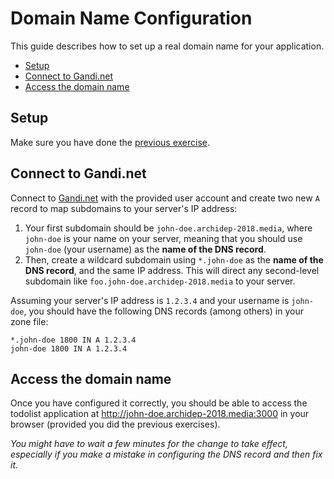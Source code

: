 # Domain Name Configuration

This guide describes how to set up a real domain name for your application.

<!-- START doctoc generated TOC please keep comment here to allow auto update -->
<!-- DON'T EDIT THIS SECTION, INSTEAD RE-RUN doctoc TO UPDATE -->


- [Setup](#setup)
- [Connect to Gandi.net](#connect-to-gandinet)
- [Access the domain name](#access-the-domain-name)

<!-- END doctoc generated TOC please keep comment here to allow auto update -->



## Setup

Make sure you have done the [previous exercise](systemd-deployment.md).



## Connect to Gandi.net

Connect to [Gandi.net](https://gandi.net) with the provided user account and create two new `A` record to map subdomains to your server's IP address:

1. Your first subdomain should be `john-doe.archidep-2018.media`, where `john-doe` is your name on your server,
   meaning that you should use `john-doe` (your username) as the **name of the DNS record**.
2. Then, create a wildcard subdomain using `*.john-doe` as the **name of the DNS record**, and the same IP address.
   This will direct any second-level subdomain like `foo.john-doe.archidep-2018.media` to your server.

Assuming your server's IP address is `1.2.3.4` and your username is `john-doe`,
you should have the following DNS records (among others) in your zone file:

```
*.john-doe 1800 IN A 1.2.3.4
john-doe 1800 IN A 1.2.3.4
```



## Access the domain name

Once you have configured it correctly,
you should be able to access the todolist application at http://john-doe.archidep-2018.media:3000 in your browser
(provided you did the previous exercises).

*You might have to wait a few minutes for the change to take effect,
especially if you make a mistake in configuring the DNS record and then fix it.*



[systemd]: https://en.wikipedia.org/wiki/Systemd
